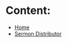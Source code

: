 # Content:
* [Home](/)
* [Sermon Distributor](sermon-distributor/sermonDistributor.md "Sermon Distributor")
